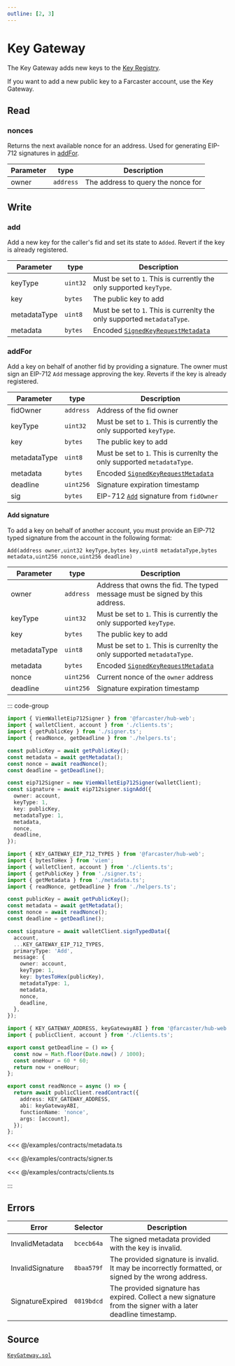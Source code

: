 ```yaml
---
outline: [2, 3]
---
```


# Key Gateway

The Key Gateway adds new keys to the [Key Registry](/reference/contracts/reference/key-registry.md).

If you want to add a new public key to a Farcaster account, use the Key Gateway.

## Read

### nonces

Returns the next available nonce for an address. Used for generating EIP-712 signatures in [addFor](#addFor).

| Parameter | type      | Description                        |
| --------- | --------- | ---------------------------------- |
| owner     | `address` | The address to query the nonce for |

## Write

### add

Add a new key for the caller's fid and set its state to `Added`. Revert if the key is already registered.

| Parameter    | type     | Description                                                                                                                            |
| ------------ | -------- | -------------------------------------------------------------------------------------------------------------------------------------- |
| keyType      | `uint32` | Must be set to `1`. This is currently the only supported `keyType`.                                                                    |
| key          | `bytes`  | The public key to add                                                                                                                  |
| metadataType | `uint8`  | Must be set to `1`. This is currenlty the only supported `metadataType`.                                                               |
| metadata     | `bytes`  | Encoded [`SignedKeyRequestMetadata`](/reference/contracts/reference/signed-key-request-validator.html#signedkeyrequestmetadata-struct) |

### addFor

Add a key on behalf of another fid by providing a signature. The owner must sign an EIP-712 `Add` message approving the key. Reverts if the key is already registered.

| Parameter    | type      | Description                                                                                                                            |
| ------------ | --------- | -------------------------------------------------------------------------------------------------------------------------------------- |
| fidOwner     | `address` | Address of the fid owner                                                                                                               |
| keyType      | `uint32`  | Must be set to `1`. This is currently the only supported `keyType`.                                                                    |
| key          | `bytes`   | The public key to add                                                                                                                  |
| metadataType | `uint8`   | Must be set to `1`. This is currenlty the only supported `metadataType`.                                                               |
| metadata     | `bytes`   | Encoded [`SignedKeyRequestMetadata`](/reference/contracts/reference/signed-key-request-validator.html#signedkeyrequestmetadata-struct) |
| deadline     | `uint256` | Signature expiration timestamp                                                                                                         |
| sig          | `bytes`   | EIP-712 [`Add`](/reference/contracts/reference/key-gateway.html#add-signature) signature from `fidOwner`                               |

#### Add signature

To add a key on behalf of another account, you must provide an EIP-712 typed signature from the account in the following format:

`Add(address owner,uint32 keyType,bytes key,uint8 metadataType,bytes metadata,uint256 nonce,uint256 deadline)`

| Parameter    | type      | Description                                                                                                                            |
| ------------ | --------- | -------------------------------------------------------------------------------------------------------------------------------------- |
| owner        | `address` | Address that owns the fid. The typed message must be signed by this address.                                                           |
| keyType      | `uint32`  | Must be set to `1`. This is currently the only supported `keyType`.                                                                    |
| key          | `bytes`   | The public key to add                                                                                                                  |
| metadataType | `uint8`   | Must be set to `1`. This is currenlty the only supported `metadataType`.                                                               |
| metadata     | `bytes`   | Encoded [`SignedKeyRequestMetadata`](/reference/contracts/reference/signed-key-request-validator.html#signedkeyrequestmetadata-struct) |
| nonce        | `uint256` | Current nonce of the `owner` address                                                                                                   |
| deadline     | `uint256` | Signature expiration timestamp                                                                                                         |

::: code-group

```ts [@farcaster/hub-web]
import { ViemWalletEip712Signer } from '@farcaster/hub-web';
import { walletClient, account } from './clients.ts';
import { getPublicKey } from './signer.ts';
import { readNonce, getDeadline } from './helpers.ts';

const publicKey = await getPublicKey();
const metadata = await getMetadata();
const nonce = await readNonce();
const deadline = getDeadline();

const eip712Signer = new ViemWalletEip712Signer(walletClient);
const signature = await eip712signer.signAdd({
  owner: account,
  keyType: 1,
  key: publicKey,
  metadataType: 1,
  metadata,
  nonce,
  deadline,
});
```

```ts [Viem]
import { KEY_GATEWAY_EIP_712_TYPES } from '@farcaster/hub-web';
import { bytesToHex } from 'viem';
import { walletClient, account } from './clients.ts';
import { getPublicKey } from './signer.ts';
import { getMetadata } from './metadata.ts';
import { readNonce, getDeadline } from './helpers.ts';

const publicKey = await getPublicKey();
const metadata = await getMetadata();
const nonce = await readNonce();
const deadline = getDeadline();

const signature = await walletClient.signTypedData({
  account,
  ...KEY_GATEWAY_EIP_712_TYPES,
  primaryType: 'Add',
  message: {
    owner: account,
    keyType: 1,
    key: bytesToHex(publicKey),
    metadataType: 1,
    metadata,
    nonce,
    deadline,
  },
});
```

```ts [helpers.ts]
import { KEY_GATEWAY_ADDRESS, keyGatewayABI } from '@farcaster/hub-web';
import { publicClient, account } from './clients.ts';

export const getDeadline = () => {
  const now = Math.floor(Date.now() / 1000);
  const oneHour = 60 * 60;
  return now + oneHour;
};

export const readNonce = async () => {
  return await publicClient.readContract({
    address: KEY_GATEWAY_ADDRESS,
    abi: keyGatewayABI,
    functionName: 'nonce',
    args: [account],
  });
};
```

<<< @/examples/contracts/metadata.ts

<<< @/examples/contracts/signer.ts

<<< @/examples/contracts/clients.ts

:::

## Errors

| Error            | Selector   | Description                                                                                                  |
| ---------------- | ---------- | ------------------------------------------------------------------------------------------------------------ |
| InvalidMetadata  | `bcecb64a` | The signed metadata provided with the key is invalid.                                                        |
| InvalidSignature | `8baa579f` | The provided signature is invalid. It may be incorrectly formatted, or signed by the wrong address.          |
| SignatureExpired | `0819bdcd` | The provided signature has expired. Collect a new signature from the signer with a later deadline timestamp. |

## Source

[`KeyGateway.sol`](https://github.com/farcasterxyz/contracts/blob/1aceebe916de446f69b98ba1745a42f071785730/src/KeyGateway.sol)
